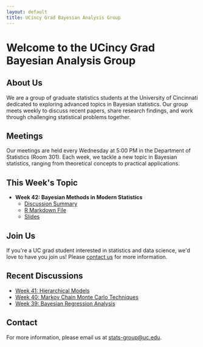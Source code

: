 ```yaml
---
layout: default
title: UCincy Grad Bayesian Analysis Group
---
```


# Welcome to the UCincy Grad Bayesian Analysis Group

## About Us
We are a group of graduate statistics students at the University of Cincinnati dedicated to exploring advanced topics in Bayesian statistics. Our group meets weekly to discuss recent papers, share research findings, and work through challenging statistical problems together.

## Meetings
Our meetings are held every Wednesday at 5:00 PM in the Department of Statistics (Room 301). Each week, we tackle a new topic in Bayesian statistics, ranging from theoretical concepts to practical applications.

## This Week's Topic
- **Week 42: Bayesian Methods in Modern Statistics**
  - [Discussion Summary](/week-42/)
  - [R Markdown File](/2023-10-05-title.md)
  - [Slides](/week-42/slides-42.pdf)


## Join Us
If you're a UC grad student interested in statistics and data science, we'd love to have you join us! Please [contact us](mailto:stats-group@uc.edu) for more information.

## Recent Discussions
- [Week 41: Hierarchical Models](/week-41/)
- [Week 40: Markov Chain Monte Carlo Techniques](/week-40/)
- [Week 39: Bayesian Regression Analysis](/week-39/)

## Contact
For more information, please email us at [stats-group@uc.edu](mailto:stats-group@uc.edu).
